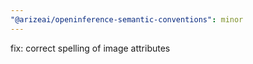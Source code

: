 ```yaml
---
"@arizeai/openinference-semantic-conventions": minor
---
```


fix: correct spelling of image attributes
